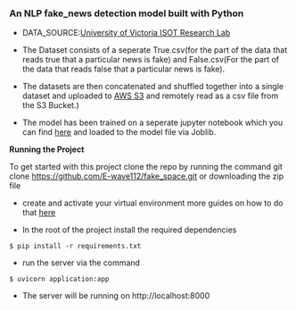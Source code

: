 ### An NLP fake_news detection model built with Python

* DATA_SOURCE:[University of Victoria ISOT Research Lab](https://www.uvic.ca/engineering/ece/isot/datasets/fake-news/index.php)

* The Dataset consists of a seperate True.csv(for the part of the data that reads true that a particular news is fake) and False.csv(For the part of the data that reads false that a particular news is fake).

* The datasets are then concatenated and shuffled together into a single dataset and uploaded to [AWS S3](https://docs.aws.amazon.com/AmazonS3/latest/userguide/Welcome.html) and remotely read as a csv file from the S3 Bucket.)

* The model has been trained on a seperate jupyter notebook which you can find [here](https://github.com/E-wave112/ml_proj1/blob/master/aws_nlp.ipynb) and loaded to the model file via Joblib.

 **Running the Project**

To get started with this project clone the repo by running the command git clone https://github.com/E-wave112/fake_space.git or downloading the zip file
 * create and activate your virtual environment more guides on how to do that [here](https://realpython.com/python-virtual-environments-a-primer/)

* In the root of the project install the required dependencies

```
$ pip install -r requirements.txt
```

* run the server via the command

```
$ uvicorn application:app
```

* The server will be running on http://localhost:8000